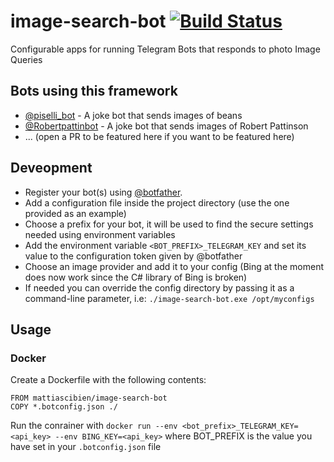 # image-search-bot [![Build Status](https://dev.azure.com/mattiascibien/image-search-bot/_apis/build/status/mattiascibien.image-search-bot?branchName=master)](https://dev.azure.com/mattiascibien/image-search-bot/_build/latest?definitionId=52&branchName=master)
Configurable apps for running Telegram Bots that responds to photo Image Queries

## Bots using this framework

 * [@piselli_bot](https://telegram.me/piselli_bot) - A joke bot that sends images of beans
 * [@Robertpattinbot](https://telegram.me/Robertpattinbot) - A joke bot that sends images of Robert Pattinson
 * ... (open a PR to be featured here if you want to be featured here)

## Deveopment
 
 * Register your bot(s) using [@botfather](https://telegram.me/botfather).
 * Add a configuration file inside the project directory (use the one provided as an example)
 * Choose a prefix for your bot, it will be used to find the secure settings needed using environment variables
 * Add the environment variable `<BOT_PREFIX>_TELEGRAM_KEY` and set its value to the configuration token given by @botfather
 * Choose an image provider and add it to your config (Bing at the moment does now work since the C# library of Bing is broken)
 * If needed you can override the config directory by passing it as a command-line parameter, i.e: `./image-search-bot.exe /opt/myconfigs`

## Usage

### Docker

Create a Dockerfile with the following contents:

```docker
FROM mattiascibien/image-search-bot
COPY *.botconfig.json ./
```

Run the conrainer with `docker run --env <bot_prefix>_TELEGRAM_KEY=<api_key> --env BING_KEY=<api_key>` where BOT_PREFIX is the value you have set in your `.botconfig.json` file
